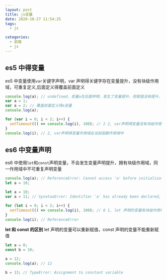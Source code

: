 ```yaml
---
layout: post
title: js变量
date: 2020-10-27 11:54:25
tags:
  - js

categories:
  - 前端
  - js
---
```


## es5 中得变量

es5 中变量使用`var`关键字声明，var 声明得关键字存在变量提升，没有块级作用域，可重复定义,后面定义得覆盖前面定义

```javascript
console.log(a); // undefined，变量a在后面申明，发生了变量提升，但赋值没有提升，所以是 undefined
var a = 1;
var a = 2; // 覆盖前面定义得a变量
console.log(a);
```

<!-- more -->

```javascript
for (var i = 0; i < 2; i++) {
  setTimeout(() => console.log(i), 100); // 2 2, var声明得变量没有块级作用域，执行setTimeout函数时i已变为2
}
console.log(i); // 2, var声明得变量作用域在当前函数作用域中
```

## es6 中变量声明

es6 中使用`let`和`const`声明变量，不会发生变量声明提升，拥有块级作用域，同一作用域中不可重复声明变量

```javascript
console.log(a); // ReferenceError: Cannot access 'a' before initialization
let a = 10;
```

```javascript
let a = 10;
var a = 11; // SynataxError: Identifier 'a' has already been declared, 重复声明的变量只要不都是用var声明都会报重复声明错误
```

```javascript
for (let i = 0; i < 2; i++) {
  setTimeout(() => console.log(i), 100); // 0 1, let 声明的变量有块级作用域， 当前函数是一个作用域， for条件中是一个作用域， for循环体内是一个作用域
}
console.log(i); // ReferenceError
```

**let 和 const 的区别**
let 声明的变量可以重新赋值，const 声明的变量不能重新赋值

```javascript
let a = 0;
const b = 10;

a = 12;
console.log(a); // 12

b = 13; // TypeError: Assignment to constant variable
```
